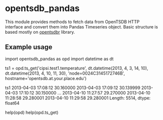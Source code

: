 opentsdb_pandas
===============

This module provides methods to fetch data from OpenTSDB HTTP interface and convert them into Pandas Timeseries object.
Basic structure is based mostly on [opentsdbr](https://github.com/holstius/opentsdbr/) library.

Example usage
-------------

import opentsdb_pandas as opd
import datetime as dt

ts1 = opd.ts_get('cipsi.test1.temperature', dt.datetime(2013, 4, 3, 14, 10), dt.datetime(2013, 4, 10, 11, 30), 'node=0024C3145172746B', hostname='opentsdb.at.your.place.edu')

ts1
2013-04-03 17:08:12    30.160000
2013-04-03 17:09:12    30.139999
2013-04-03 17:10:12    30.150000
...
2013-04-10 11:27:57    29.270000
2013-04-10 11:28:58    29.280001
2013-04-10 11:29:58    29.280001
Length: 5514, dtype: float64

help(opd)
help(opd.ts_get)
